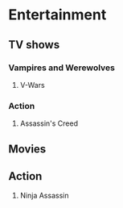 # Entertainment


## TV shows

### Vampires and Werewolves

1. V-Wars

### Action

1. Assassin's Creed

## Movies

## Action

1. Ninja Assassin
